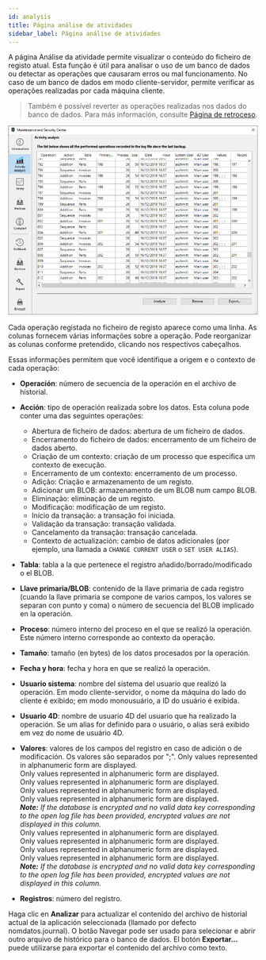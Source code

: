 ```yaml
---
id: analysis
title: Página análise de atividades
sidebar_label: Página análise de atividades
---
```


A página Análise da atividade permite visualizar o conteúdo do ficheiro de registo atual. Esta função é útil para analisar o uso de um banco de dados ou detectar as operações que causaram erros ou mal funcionamento. No caso de um banco de dados em modo cliente-servidor, permite verificar as operações realizadas por cada máquina cliente.

> Também é possível reverter as operações realizadas nos dados do banco de dados. Para más información, consulte [Página de retroceso](rollback.md).

![](../assets/en/MSC/MSC_analysis.png)

Cada operação registada no ficheiro de registo aparece como uma linha. As colunas fornecem várias informações sobre a operação. Pode reorganizar as colunas conforme pretendido, clicando nos respectivos cabeçalhos.

Essas informações permitem que você identifique a origem e o contexto de cada operação:

- **Operación**: número de secuencia de la operación en el archivo de historial.

- **Acción**: tipo de operación realizada sobre los datos. Esta coluna pode conter uma das seguintes operações:
  - Abertura de ficheiro de dados: abertura de um ficheiro de dados.
  - Encerramento do ficheiro de dados: encerramento de um ficheiro de dados aberto.
  - Criação de um contexto: criação de um processo que especifica um contexto de execução.
  - Encerramento de um contexto: encerramento de um processo.
  - Adição: Criação e armazenamento de um registo.
  - Adicionar um BLOB: armazenamento de um BLOB num campo BLOB.
  - Eliminação: eliminação de um registo.
  - Modificação: modificação de um registo.
  - Início da transação: a transação foi iniciada.
  - Validação da transação: transação validada.
  - Cancelamento da transação: transação cancelada.
  - Contexto de actualización: cambio de datos adicionales (por ejemplo, una llamada a `CHANGE CURRENT USER` o `SET USER ALIAS`).

- **Tabla**: tabla a la que pertenece el registro añadido/borrado/modificado o el BLOB.

- **Llave primaria/BLOB**: contenido de la llave primaria de cada registro (cuando la llave primaria se compone de varios campos, los valores se separan con punto y coma) o número de secuencia del BLOB implicado en la operación.

- **Proceso**: número interno del proceso en el que se realizó la operación. Este número interno corresponde ao contexto da operação.

- **Tamaño**: tamaño (en bytes) de los datos procesados por la operación.

- **Fecha y hora**: fecha y hora en que se realizó la operación.

- **Usuario sistema**: nombre del sistema del usuario que realizó la operación. Em modo cliente-servidor, o nome da máquina do lado do cliente é exibido; em modo monousuário, a ID do usuário é exibida.

- **Usuario 4D**: nombre de usuario 4D del usuario que ha realizado la operación. Se um alias for definido para o usuário, o alias será exibido em vez do nome de usuário 4D.

- **Valores**: valores de los campos del registro en caso de adición o de modificación. Os valores são separados por ";". Only values represented in alphanumeric form are displayed.\
  Only values represented in alphanumeric form are displayed.\
  Only values represented in alphanumeric form are displayed.\
  Only values represented in alphanumeric form are displayed.\
  Only values represented in alphanumeric form are displayed.\
  _**Note:** If the database is encrypted and no valid data key corresponding to the open log file has been provided, encrypted values are not displayed in this column._\
  Only values represented in alphanumeric form are displayed.\
  Only values represented in alphanumeric form are displayed.\
  Only values represented in alphanumeric form are displayed.\
  Only values represented in alphanumeric form are displayed.\
  _**Note:** If the database is encrypted and no valid data key corresponding to the open log file has been provided, encrypted values are not displayed in this column._

- **Registros**: número del registro.

Haga clic en **Analizar** para actualizar el contenido del archivo de historial actual de la aplicación seleccionada (llamado por defecto nomdatos.journal). O botão Navegar pode ser usado para selecionar e abrir outro arquivo de histórico para o banco de dados. El botón **Exportar...** puede utilizarse para exportar el contenido del archivo como texto.
